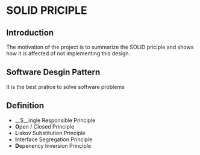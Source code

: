 # SOLID PRICIPLE

## Introduction
The motivation of the project is to summarize the SOLID priciple and shows how it is affected of not implementing this design.

## Software Desgin Pattern 
It is the best pratice to solve software problems

## Definition
- __S__ingle Responsible Principle
- **O**pen / Closed Principle
- **L**iskov Substitution Principle
- **I**nterface Segregation Principle
- **D**epenency Inversion Principle